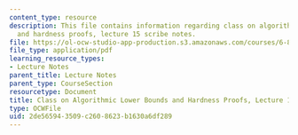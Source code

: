 ```yaml
---
content_type: resource
description: This file contains information regarding class on algorithmic lower bounds
  and hardness proofs, lecture 15 scribe notes.
file: https://ol-ocw-studio-app-production.s3.amazonaws.com/courses/6-890-algorithmic-lower-bounds-fun-with-hardness-proofs-fall-2014/2de565943509c2608623b1630a6df289_MIT6_890F14_Lec15.pdf
file_type: application/pdf
learning_resource_types:
- Lecture Notes
parent_title: Lecture Notes
parent_type: CourseSection
resourcetype: Document
title: Class on Algorithmic Lower Bounds and Hardness Proofs, Lecture 15 Scribe Notes
type: OCWFile
uid: 2de56594-3509-c260-8623-b1630a6df289
---
```

